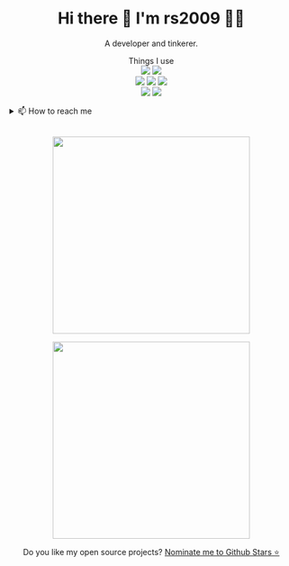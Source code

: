 <h1 align='center'>
  Hi there 👋 I'm rs2009 👨‍💻
</h1>

<p align='center'>
  A developer and tinkerer.
</p>


<p align='center'>
  Things I use<br>
  <img src="https://img.shields.io/badge/Visual%20Studio%20Code-0078d7.svg?style=flat&logo=visual-studio-code&logoColor=white"/>
  <img src="https://img.shields.io/badge/IntelliJ%20IDEA-000000.svg?style=flat&logo=intellij-idea&logoColor=white"/><br>
  <img src="https://img.shields.io/badge/Electron-191970?style=flat&logo=Electron&logoColor=white"/>
  <img src="https://img.shields.io/badge/-HTML5-E34F26?style=flat&logo=html5&logoColor=white"/>
  <img src="https://img.shields.io/badge/-CSS3-E34F26?style=flat&logo=css3&color=blue&logoColor=white"/><br>
  <img src="https://img.shields.io/badge/-Github-F05032?style=flat&color=black&logo=github&logoColor=white"/>
  <img src="https://img.shields.io/badge/-Git-F05032?style=flat&logo=git&logoColor=white"/><br>
</p>

<details>
  <summary>📫 How to reach me</summary>
  <li><a href="https://github.com/RudraSwat" target="_blank" rel="noopener noreferrer">GitHub @RudraSwat</a></li>
  <li><a href="https://github.com/rswat09" target="_blank" rel="noopener noreferrer">GitLab @rswat09</a></li>
  <li><a href="https://twitter.com/RudraSaraswat1" target="_blank" rel="noopener noreferrer">Twitter @RudraSaraswat1</a>
  <li><a href="https://t.me/rs2009" target="_blank" rel="noopener noreferrer">Telegram @rs2009</a>
</details>
  
<br/>
<p align='center'>
  <a href="#"><img src="https://github-readme-stats.vercel.app/api?username=RudraSwat&show_icons=true&count_private=true&theme=dark" width="350"></a>
</p>
<p align='center'>
  <a href="#"><img src="https://github-readme-stats.vercel.app/api/top-langs/?username=RudraSwat&layout=compact&theme=dark" width="350"></a>
</p>

<p align='center'>
  Do you like my open source projects? <a href='https://stars.github.com/nominate/' target="_blank" rel="noopener noreferrer">Nominate me to Github Stars ⭐</a>
</p>
